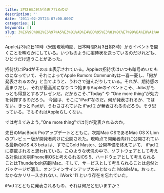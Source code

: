 ```yaml
---
title: 3月2日に何が発表されるのか
description: ''
date: '2011-02-25T23:07:00.000Z'
categories: []
keywords: []
slug: 3%E6%9C%882%E6%97%A5%E3%81%AB%E4%BD%95%E3%81%8C%E7%99%BA%E8%A1%A8%E3%81%95%E3%82%8C%E3%82%8B%E3%81%AE%E3%81%8B
---
```

Appleは3月2日10時（米国現地時間、日本時間3月3日朝3時）からイベントを開くことを明らかにしている。いつものように招待状を送っているのだけれども、ひとつだけ違うことがあった。

招待状にiPadがそのまま表示されている。Appleの招待状はいつも暗号めいたものになっていて、それによってApple Rumors Communityは一喜一憂し、「何が発表されるのか」と当てようと、うわさで遊んだりしている。それが、期待感の高まりだし、それが最高潮になりつつ始まるAppleのイベントこそ、Jobsがもっとも得意とするプレゼンだ。だからこそ、”Today” や “One more thing”が効力を発揮するのだろう。 今回は、そこに”iPad”なのだ。何が発表されるか、ではない。きっとiPadが、うわさされていた iPad 2 が発表されるのだろう。そう思っている。でもそれはAppleらしくない。

では考えてみよう。”One more thing”では何が発表されるのか。

先日のMacBook Proアップデートとともに、次期Mac OSであるMac OS X Lionのプレビュー版が開発者向けに公開された。現時点で開発者向けに公開されている最新のiOS 4.3 beta は、すでにGold Master、公開準備を終えていて、 iPad 2に搭載されると思われている。このような状況の中で、ソフトウェアとして考える対象は次期iPhone用OSと考えられるiOS 5、ハードウェアとして考えられることはThunderbolt搭載iMac、そして、サービスとして考えられることは忽然とパッケージが消え、オンラインサインアップのみとなった MobileMe。おっと、なかなかリリースされない、iWork ’11 という存在を忘れていた。

iPad 2とともに発表されるもの、それは何だと思いますか？